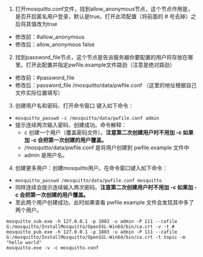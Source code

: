 1. 打开mosquitto.conf文件，找到allow_anonymous节点，这个节点作用是，是否开启匿名用户登录，默认是true。打开此项配置（将前面的 # 号去掉）之后将其值改为true
- 修改前：#allow_anonymous
- 修改后：allow_anonymous false

2. 找到password_file节点，这个节点是告诉服务器你要配置的用户将存放在哪里。打开此配置并指定pwfile.example文件路劲（注意是绝对路劲）
- 修改前：#password_file
- 修改后：password_file /mosquitto/data/pwfile.conf （这里的地址根据自己文件实际位置填写）

3. 创建用户名和密码、打开命令窗口 键入如下命令：
- `mosquitto_passwd -c /mosquitto/data/pwfile.conf admin`
- 提示连续两次输入密码、创建成功。命令解释：
    - c 创建一个用户（覆盖密码文件）。**注意第二次创建用户时不用加 -c 如果加 -c 会把第一次创建的用户覆盖。**
    - /mosquitto/data/pwfile.conf 是将用户创建到 pwfile.example 文件中
    - admin 是用户名。

4. 创建更多用户：创建mosquitto用户。在命令窗口键入如下命令：
- `mosquitto_passwd /mosquitto/data/pwfile.conf mosquitto`
- 同样连续会提示连续输入两次密码。**注意第二次创建用户时不用加 -c 如果加 -c 会把第一次创建的用户覆盖。**
- 至此两个用户创建成功，此时如果查看 pwfile.example 文件会发现其中多了两个用户。

```
mosquitto_sub.exe -h 127.0.0.1 -p 1883 -u admin -P 111 --cafile G:/mosquitto/InstallMosquitto/OpenSSL-Win64/bin/ca.crt -v -t #
mosquitto_pub.exe -h 127.0.0.1 -p 1883 -u admin -P 111 --cafile G:/mosquitto/InstallMosquitto/OpenSSL-Win64/bin/ca.crt -t topic -m "hello world"
mosquitto.exe -v -c mosquitto.conf
```

<!-- https://blog.csdn.net/qq_22111417/article/details/84142509 -->